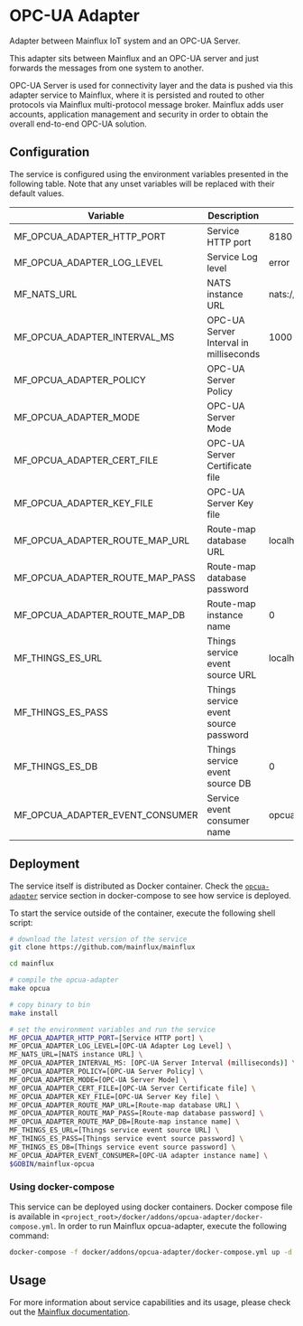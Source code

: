 ﻿# OPC-UA AdapterAdapter between Mainflux IoT system and an OPC-UA Server.This adapter sits between Mainflux and an OPC-UA server and just forwards the messages from one system to another.OPC-UA Server is used for connectivity layer and the data is pushed via this adapter service to Mainflux, where it is persisted and routed to other protocols via Mainflux multi-protocol message broker. Mainflux adds user accounts, application management and security in order to obtain the overall end-to-end OPC-UA solution.## ConfigurationThe service is configured using the environment variables presented in thefollowing table. Note that any unset variables will be replaced with theirdefault values.| Variable                         | Description                            | Default                    ||----------------------------------|----------------------------------------|----------------------------|| MF_OPCUA_ADAPTER_HTTP_PORT       | Service HTTP port                      | 8180                       || MF_OPCUA_ADAPTER_LOG_LEVEL       | Service Log level                      | error                      || MF_NATS_URL                      | NATS instance URL                      | nats://localhost:4222      || MF_OPCUA_ADAPTER_INTERVAL_MS     | OPC-UA Server Interval in milliseconds | 1000                       || MF_OPCUA_ADAPTER_POLICY          | OPC-UA Server Policy                   |                            || MF_OPCUA_ADAPTER_MODE            | OPC-UA Server Mode                     |                            || MF_OPCUA_ADAPTER_CERT_FILE       | OPC-UA Server Certificate file         |                            || MF_OPCUA_ADAPTER_KEY_FILE        | OPC-UA Server Key file                 |                            || MF_OPCUA_ADAPTER_ROUTE_MAP_URL   | Route-map database URL                 | localhost:6379             || MF_OPCUA_ADAPTER_ROUTE_MAP_PASS  | Route-map database password            |                            || MF_OPCUA_ADAPTER_ROUTE_MAP_DB    | Route-map instance name                | 0                          || MF_THINGS_ES_URL                 | Things service event source URL        | localhost:6379             || MF_THINGS_ES_PASS                | Things service event source password   |                            || MF_THINGS_ES_DB                  | Things service event source DB         | 0                          || MF_OPCUA_ADAPTER_EVENT_CONSUMER  | Service event consumer name            | opcua                      |## DeploymentThe service itself is distributed as Docker container. Check the [`opcua-adapter`](https://github.com/mainflux/mainflux/blob/master/docker/addons/opcua-adapter/docker-compose.yml#L29-L53) service section in docker-compose to see how service is deployed.To start the service outside of the container, execute the following shell script:```bash# download the latest version of the servicegit clone https://github.com/mainflux/mainfluxcd mainflux# compile the opcua-adaptermake opcua# copy binary to binmake install# set the environment variables and run the serviceMF_OPCUA_ADAPTER_HTTP_PORT=[Service HTTP port] \MF_OPCUA_ADAPTER_LOG_LEVEL=[OPC-UA Adapter Log Level] \MF_NATS_URL=[NATS instance URL] \MF_OPCUA_ADAPTER_INTERVAL_MS: [OPC-UA Server Interval (milliseconds)] \MF_OPCUA_ADAPTER_POLICY=[OPC-UA Server Policy] \MF_OPCUA_ADAPTER_MODE=[OPC-UA Server Mode] \MF_OPCUA_ADAPTER_CERT_FILE=[OPC-UA Server Certificate file] \MF_OPCUA_ADAPTER_KEY_FILE=[OPC-UA Server Key file] \MF_OPCUA_ADAPTER_ROUTE_MAP_URL=[Route-map database URL] \MF_OPCUA_ADAPTER_ROUTE_MAP_PASS=[Route-map database password] \MF_OPCUA_ADAPTER_ROUTE_MAP_DB=[Route-map instance name] \MF_THINGS_ES_URL=[Things service event source URL] \MF_THINGS_ES_PASS=[Things service event source password] \MF_THINGS_ES_DB=[Things service event source password] \MF_OPCUA_ADAPTER_EVENT_CONSUMER=[OPC-UA adapter instance name] \$GOBIN/mainflux-opcua```### Using docker-composeThis service can be deployed using docker containers.Docker compose file is available in `<project_root>/docker/addons/opcua-adapter/docker-compose.yml`. In order to run Mainflux opcua-adapter, execute the following command:```bashdocker-compose -f docker/addons/opcua-adapter/docker-compose.yml up -d```## UsageFor more information about service capabilities and its usage, please check outthe [Mainflux documentation](https://docs.mainflux.io/opcua).